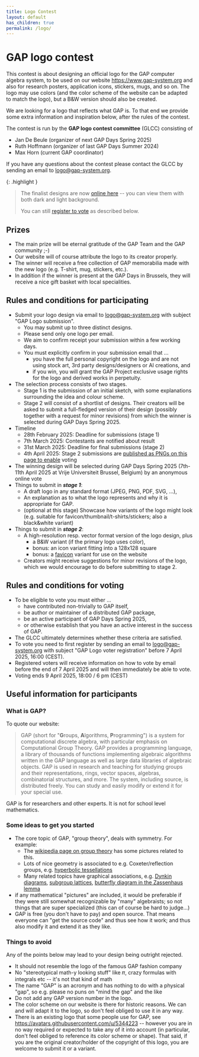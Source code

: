 ```yaml
---
title: Logo Contest
layout: default
has_children: true
permalink: /logo/
---
```


# GAP logo contest

This contest is about designing an official logo for the GAP computer algebra system, to be used on our website <https://www.gap-system.org> and also for research posters, application icons, stickers, mugs, and so on. The logo may use colors (and the color scheme of the website can be adapted to match the logo), but a B&W version should also be created.

We are looking for a logo that reflects what GAP is. To that end we provide some extra information and inspiration below, after the rules of the contest.

The contest is run by the **GAP logo contest committee** (GLCC) consisting of
- Jan De Beule (organizer of next GAP Days Spring 2025)
- Ruth Hoffmann (organizer of last GAP Days Summer 2024)
- Max Horn (current GAP coordinator)

If you have any questions about the contest please contact the GLCC by sending an email to <logo@gap-system.org>.

{: .highlight }
> The finalist designs are now [online here](finalists/) -- you can view them with both dark and light background.
> 
> You can still [register to vote](#rules-and-conditions-for-voting) as described below.


## Prizes

- The main prize will be eternal gratitude of the GAP Team and the GAP community ;-)
- Our website will of course attribute the logo to its creator properly.
- The winner will receive a free collection of GAP memorabilia made with the new logo (e.g. T-shirt, mug, stickers, etc.).
- In addition if the winner is present at the GAP Days in Brussels, they will receive a nice gift basket with local specialities.

## Rules and conditions for participating

- Submit your logo design via email to <logo@gap-system.org> with subject "GAP Logo submission".
    - You may submit up to three distinct designs.
    - Please send only one logo per email.
    - We aim to confirm receipt your submission within a few working days.
    - You must explicitly confirm in your submission email that ...
        - you have the full personal copyright on the logo and are not using stock art, 3rd party designs/designers or AI creations, and
        - if you win, you will grant the GAP Project exclusive usage rights for the logo and derived works in perpetuity.
- The selection process consists of two stages. 
    - Stage 1 is the submission of an initial sketch, with some explanations surrounding the idea and colour scheme.
    - Stage 2 will consist of a shortlist of designs. Their creators will be asked to submit a full-fledged version of their design (possibly together with a request for minor revisions) from which the winner is selected during GAP Days Spring 2025.
- Timeline
    - 28th February 2025: Deadline for submissions (stage 1)
    - 7th March 2025: Contestants are notified about result
    - 31st March 2025: Deadline for final submissions (stage 2)
    - 4th April 2025: Stage 2 submissions are [published as PNGs on this page to enable](finalists/) voting
- The winning design will be selected during GAP Days Spring 2025 (7th-11th April 2025 at Vrije Universiteit Brussel, Belgium) by an anonymous online vote
- Things to submit in ***stage 1***:
    - A draft logo in any standard format (JPEG, PNG, PDF, SVG, ...), 
    - An explanation as to what the logo represents and why it is appropriate for GAP.
    - (optional at this stage) Showcase how variants of the logo might look (e.g. suitable for favicon/thumbnail/t-shirts/stickers; also a black&white variant)
- Things to submit in ***stage 2***: 
    - A high-resolution resp. vector format version of the logo design, plus
        - a B&W variant (if the primary logo uses color),
        - bonus: an icon variant fitting into a 128x128 square
        - bonus: a [favicon](https://en.wikipedia.org/wiki/Favicon) variant for use on the website
    - Creators might receive suggestions for minor revisions of the logo, which we would encourage to do before submitting to stage 2.


## Rules and conditions for voting

- To be eligible to vote you must either ...
  - have contributed non-trivially to GAP itself,
  - be author or maintainer of a distributed GAP package,
  - be an active participant of GAP Days Spring 2025,
  - or otherwise establish that you have an active interest in the success of GAP.
- The GLCC ultimately determines whether these criteria are satisfied.
- To vote you need to first register by sending an email to <logo@gap-system.org> with subject "GAP Logo voter registration" before 7 April 2025, 16:00 (CEST).
- Registered voters will receive information on how to vote by email before the end of 7 April 2025 and will then immediately be able to vote.
- Voting ends 9 April 2025, 18:00 / 6 pm (CEST)


## Useful information for participants

### What is GAP?

To quote our website:

> GAP (short for "**G**roups, **A**lgorithms, **P**rogramming") is a system for computational discrete algebra, with particular emphasis on Computational Group Theory. GAP provides a programming language, a library of thousands of functions implementing algebraic algorithms written in the GAP language as well as large data libraries of algebraic objects. GAP is used in research and teaching for studying groups and their representations, rings, vector spaces, algebras, combinatorial structures, and more. The system, including source, is distributed freely. You can study and easily modify or extend it for your special use.

GAP is for researchers and other experts. It is not for school level mathematics.


### Some ideas to get you started

- The core topic of GAP, "group theory", deals with symmetry. For example:
    - The [wikipedia page on group theory](https://en.wikipedia.org/wiki/Group_theory) has some pictures related to this.
    - Lots of nice geometry is associated to e.g. Coxeter/reflection groups, e.g. [hyperbolic tessellations](https://sites.tufts.edu/verseimreu/files/2021/01/image.png)
    - Many related topics have graphical associations, e.g. [Dynkin diagrams](https://duckduckgo.com/?q=dynkin+diagram&t=osx&iax=images&ia=images),
      [subgroup lattices](https://duckduckgo.com/?q=subgroup+lattice&t=osx&iax=images&ia=images),
      [butterfly diagram in the Zassenhaus lemma](https://en.wikipedia.org/wiki/Zassenhaus_lemma) 
- if any mathematical "pictures" are included, it would be preferable if they were still somewhat recognizable by "many" algebraists; so not things that are super specialized (this can of course be hard to judge...)
- GAP is free (you don't have to pay) and open source. That means everyone can "get the source code" and thus see how it work; and thus also modify it and extend it as they like.



### Things to avoid

Any of the points below may lead to your design being outright rejected.

- It should not resemble the logo of the famous GAP fashion company
- No "stereotypical math-y looking stuff" like 𝜋, crazy formulas with integrals etc -- it's not that kind of math
- The name "GAP" is an acronym and has nothing to do with a physical "gap", so e.g. please no puns on "mind the gap" and the like
- Do not add any GAP version number in the logo.
- The color scheme on our website is there for historic reasons. We can and will adapt it to the logo, so don't feel obliged to use it in any way.
- There is an existing logo that some people use for GAP, see <https://avatars.githubusercontent.com/u/5344223> -- however you are in no way required or expected to take any of it into account (in particular, don't feel obliged to reference its color scheme or shape). That said, if you are the original creator/holder of the copyright of this logo, you are welcome to submit it or a variant.
